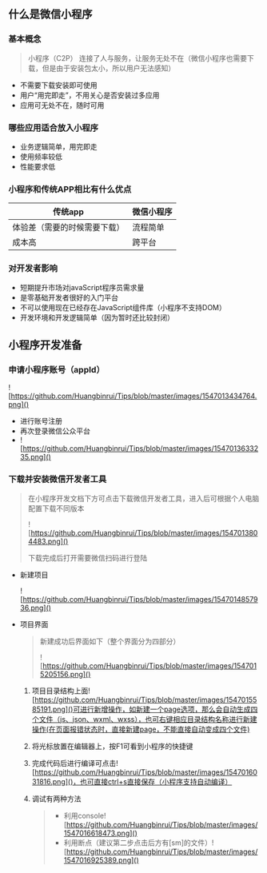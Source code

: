 ## 什么是微信小程序

### 基本概念

> 小程序（C2P） 连接了人与服务，让服务无处不在（微信小程序也需要下载，但是由于安装包太小，所以用户无法感知）

* 不需要下载安装即可使用
* 用户“用完即走”，不用关心是否安装过多应用
* 应用可无处不在，随时可用

### 哪些应用适合放入小程序

* 业务逻辑简单，用完即走
* 使用频率较低
* 性能要求低

### 小程序和传统APP相比有什么优点

| 传统app                      | 微信小程序 |
| ---------------------------- | ---------- |
| 体验差（需要的时候需要下载） | 流程简单   |
| 成本高                       | 跨平台     |

### 对开发者影响

* 短期提升市场对javaScript程序员需求量
* 是零基础开发者很好的入门平台
* 不可以使用现在已经存在JavaScript组件库（小程序不支持DOM）
* 开发环境和开发逻辑简单（因为暂时还比较封闭）

## 小程序开发准备

### 申请小程序账号（appId）

![https://github.com/Huangbinrui/Tips/blob/master/images/1547013434764.png]()

* 进行账号注册
* 再次登录微信公众平台
* ![https://github.com/Huangbinrui/Tips/blob/master/images/1547013633235.png]()

### 下载并安装微信开发者工具

> 在小程序开发文档下方可点击下载微信开发者工具，进入后可根据个人电脑配置下载不同版本
>
> ![https://github.com/Huangbinrui/Tips/blob/master/images/1547013804483.png]()
>
> 下载完成后打开需要微信扫码进行登陆

* 新建项目

  ![https://github.com/Huangbinrui/Tips/blob/master/images/1547014857936.png]()

* 项目界面

  > 新建成功后界面如下（整个界面分为四部分）
  >
  > ![https://github.com/Huangbinrui/Tips/blob/master/images/1547015205156.png]()



  1. 项目目录结构上面![https://github.com/Huangbinrui/Tips/blob/master/images/1547015585191.png]()可进行新增操作，如新建一个page选项，那么会自动生成四个文件（js、json、wxml、wxss），也可右键相应目录结构名称进行新建操作(在页面报错状态时，直接新建page，不能直接自动变成四个文件)

  2. 将光标放置在编辑器上，按F1可看到小程序的快捷键

  3. 完成代码后进行编译可点击![https://github.com/Huangbinrui/Tips/blob/master/images/1547016031816.png]()，也可直接ctrl+s直接保存（小程序支持自动编译）

  4. 调试有两种方法

     > * 利用console![https://github.com/Huangbinrui/Tips/blob/master/images/1547016618473.png]()
     > * 利用断点（建议第二步点击后方有[sm]的文件）![https://github.com/Huangbinrui/Tips/blob/master/images/1547016925389.png]()

